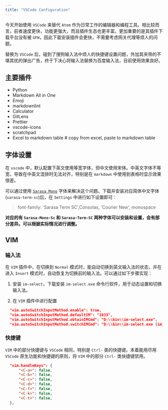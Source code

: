 ```yaml
---
title: "VSCode Configuration"
---
```


今天开始使用 `VSCode` 来替代 `Atom` 作为日常工作的编辑器和编程工具。相比较而言，前者速度更快，功能更强大，而且插件生态也更丰富。更加重要的是其插件下载平台没有被 `GFW`，因此下载安装插件会更快，不需要考虑网关代理等烦人的问题。

替换为 `VSCode` 后，碰到了搜狗输入法中烦人的快捷键设置问题，外加其夹带的不堪其扰的弹出广告，终于下决心将输入法替换为百度输入法，目前使用效果良好。

## 主要插件

- Python
- Markdown All in One
- Emoji
- markdownlint
- Calculator
- GitLens
- Prettier
- vscode-icons
- scratchpad
- Excel to markdown table           # copy from excel, paste to markdown table

## 字体设置

在 `vscode` 中，默认配置下英文使用等宽字体，但中文使用宋体。中英文字体不等宽，导致在中英文混排时无法对齐，特别是在 `markdown` 中使用到表格时显示效果很差。

可以通过使用 [`Sarasa Mono`](https://github.com/be5invis/Sarasa-Gothic) 字体来解决这个问题。下载并安装对应简体中文字体(`sarasa-term-sc`)后，在 `Settings` 中进行如下设置即可：

> font-family: 'Sarasa Term SC',Consolas, 'Courier New', monospace

**对应的有 `Sarasa-Mono-Sc` 和 `Sarasa-Term-SC` 两种字体可以安装和设置，会有部分差异。可以根据实际情况进行调整。**

## VIM

### 输入法

在 `VIM` 插件中，在切换到 `Normal` 模式时，能自动切换到英文输入法的状态，并在进入 `Insert` 模式时，自动恢复为切换前的输入法。可以通过如下步骤实现：

1. 安装 `im-select`，下载安装 `im-select.exe` 命令行软件，用于动态设置和切换输入法。

2. 在 `VIM` 插件中进行配置

```json
  "vim.autoSwitchInputMethod.enable": true,
  "vim.autoSwitchInputMethod.defaultIM": "1033",
  "vim.autoSwitchInputMethod.obtainIMCmd": "D:\\bin\\im-select.exe",
  "vim.autoSwitchInputMethod.switchIMCmd": "D:\\bin\\im-select.exe {im}",
```

### 快捷键

`VIM` 中的部分快捷键与 `VSCode` 相同，特别是 `Ctrl-` 类的快捷键。本着能用尽用 `VSCode` 原生功能和快捷键的原则，将 `VIM` 中的部分 `Ctrl-` 类快捷键禁用。

```json
  "vim.handleKeys": {
      "<C-a>": false,
      "<C-b>": false,
      "<C-c>": false,
      "<C-d>": false,
      "<C-f>": false,
      "<C-k>": false,
      "<C-t>": false,
  },
```
